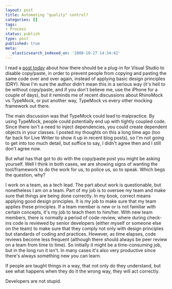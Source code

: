 ```yaml
---
layout: post
title: Automating "quality" control?
categories: []
tags:
- Process
status: publish
type: post
published: true
meta:
  _elasticsearch_indexed_on: '2008-10-27 14:34:42'
---
```

<p>I read a <a href="http://elegantcode.com/2008/10/21/visual-studio-plug-in-idea/">post today</a> about how there should be a plug-in for Visual Studio to disable copy/paste, in order to prevent people from copying and pasting the same code over and over again, instead of applying basic design principles (DRY). Now I'm sure the author didn't mean this in a serious way (it's hell to be without copy/paste, and if you don't believe me, use the iPhone for a couple of days), but it reminds me of recent discussions about RhinoMock vs TypeMock, or put another way, TypeMock vs every other mocking framework out there. </p>  <p>The main discussion was that TypeMock could lead to malpractice. By using TypeMock, people could potentially end up with tightly coupled code. Since there isn't a need to inject dependencies, you could create dependent objects in your classes. I posted my thoughts on this a long time ago (too far back for Live Writer to show it up in recent blog posts), so I'm not going to get into too much detail, but suffice to say, I didn't agree then and I still don't agree now. </p>  <p>But what has that got to do with the copy/paste post you might be asking yourself. Well I think in both cases, we are showing signs of wanting the tool/framework to do the work for us, to police us, so to speak. Which begs the question, why? </p>  <p>I work on a team, as a tech lead. The part about work is questionable, but nonetheless I am on a team. Part of my job is to oversee my team and make sure that things are being done correctly. In my book, correct means applying good design principles. It is my job to make sure that my team applies these principles. If a team member is new or is not familiar with certain concepts, it's my job to teach them to him/her. With new team members, there is normally a period of code-review, where during check-ins code is reviewed by senior developers (either myself or someone else on the team) to make sure that they comply not only with design principles but standards of coding and practices. However, as time elapses, code reviews become less frequent (although there should always be peer review on a team from time to time). So initially it might be a time-consuming job, but in the long run it isn't. In many cases it's also very productive since there's always something new you can learn. </p>  <p>If people are taught things in a way, that not only do they understand, but see what happens when they do it the wrong way, they will act correctly. </p>  <p>Developers are not stupid. </p>
